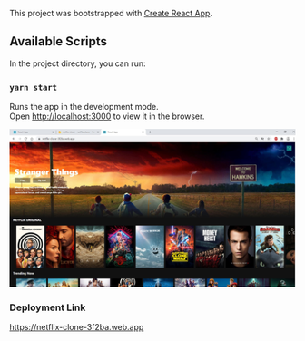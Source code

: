 This project was bootstrapped with [Create React App](https://github.com/facebook/create-react-app).

## Available Scripts

In the project directory, you can run:

### `yarn start`

Runs the app in the development mode.<br />
Open [http://localhost:3000](http://localhost:3000) to view it in the browser.

![A dmeo of the project](./Capture.JPG)

### Deployment Link

https://netflix-clone-3f2ba.web.app
